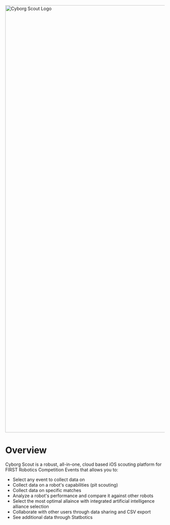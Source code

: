 
<img width="1349" alt="Cyborg Scout Logo" src="https://github.com/EvanJordan13/CyborgScout/assets/47465333/bc5680b1-1a7b-45e8-9e20-4f38e82270b0">

# Overview

Cyborg Scout is a robust, all-in-one, cloud based iOS scouting platform for FIRST Robotics Competition Events that allows you to: 

- Select any event to collect data on
- Collect data on a robot's capabilities (pit scouting)
- Collect data on specific matches
- Analyze a robot's performance and compare it against other robots
- Select the most optimal allaince with integrated artificial intelligence alliance selection
- Collaborate with other users through data sharing and CSV export
- See additional data through Statbotics
